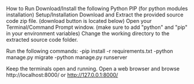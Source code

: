How to Run
Download/Install the following
Python
PIP (for python modules installation)
Setup/Installation
Download and Extract the provided source code zip file. (download button is located below)
Open your Terminal/Command Prompt window. (make sure to add "python" and "pip" in your environment variables)
Change the working directory to the extracted source code folder.

Run the following commands:
-pip install -r requirements.txt
-python manage.py migrate
-python manage.py runserver

Keep the terminals open and running.
Open a web browser and browse http://localhost:8000/ or http://127.0.0.1:8000/
